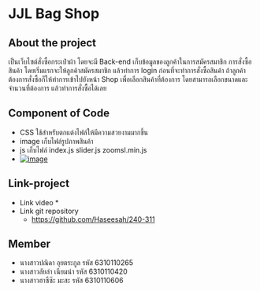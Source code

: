 # JJL Bag Shop
## About the project
เป็นเว็บไซต์สั่งซื้อกระเป๋าผ้า โดยจะมี Back-end เก็บข้อมูลของลูกค้าในการสมัครสมาชิก การสั่งซื้อสินค้า
โดยเริ่มแรกจะให้ลูกค้าสมัครสมาชิก แล้วทำการ login ก่อนที่จะทำการสั่งซื้อสินค้า ถ้าลูกค้าต้องการสั่งซื้อก็ให้ทำการเข้าไปยังหน้า Shop เพื่อเลือกสินค้าที่ต้องการ โดยสามารถเลือกขนาดและจำนวนที่ต้องการ แล้วทำการสั่งซื้อได้เลย

## Component of Code
* CSS ใช้สำหรับตกแต่งไฟล์ให้มีความสวยงามมากขึ้น
* image เก็บไฟล์รูปภาพสินค้า
* js เก็บไฟล์ index.js slider.js zoomsl.min.js
* [![image](https://www.w3schools.com/html/)](https://www.w3schools.com/html/)

## Link-project
* Link video
  * 
* Link git repository
  * https://github.com/Haseesah/240-311
## Member
* นางสาวปณิดา อุยตระกูล รหัส 6310110265
* นางสาวลัยล่า เนียมนำ  รหัส 6310110420
* นางสาวฮาซีซ๊ะ มะสะ   รหัส 6310110606
